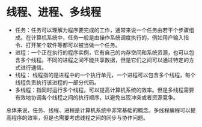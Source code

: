 # 线程、进程、多线程

- 任务：任务可以理解为程序要完成的工作，通常来说一个任务由若干个步骤组成。在计算机系统中，任务一般是由操作系统调度执行的，例如用户输入指令、打开某个软件等都可以被当做一个任务。
- 进程：一个正在执行的程序实例，它有自己的内存空间和系统资源，也可以包含多个线程。不同的进程之间不能共享数据，但是它们之间可以通过特定的方式进行通信。
- 线程： 线程指的是进程中的一个执行单元，一个进程可以包含多个线程，每个线程负责执行该进程的一部分代码。
- 多线程：指同时运行多个线程，可以提高计算机系统的效率。但是多线程需要有效地协调各个线程之间的执行顺序，以避免出现冲突或者资源竞争。

总体来说，任务、线程、进程是计算机系统中非常基础的概念。多线程编程可以提高程序的效率，但是也需要考虑线程之间的同步与协作问题。

